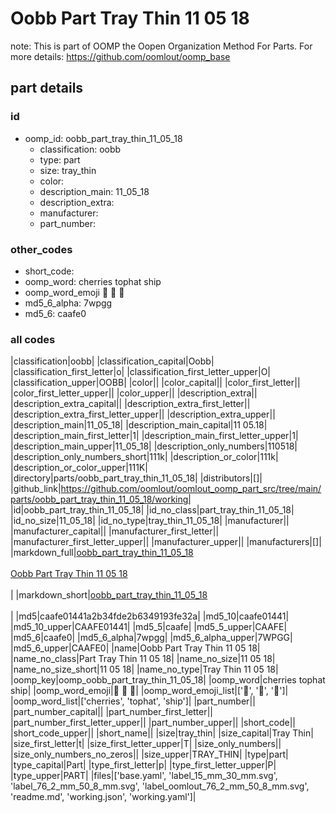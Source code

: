 # Oobb Part Tray Thin 11 05 18  

note: This is part of OOMP the Oopen Organization Method For Parts. For more details: https://github.com/oomlout/oomp_base

##  part details





### id
* oomp_id: oobb_part_tray_thin_11_05_18
  * classification: oobb
  * type: part
  * size: tray_thin
  * color: 
  * description_main: 11_05_18
  * description_extra: 
  * manufacturer: 
  * part_number: 

### other_codes
* short_code: 
* oomp_word: cherries tophat ship
* oomp_word_emoji :cherries: :tophat: :ship:
* md5_6_alpha: 7wpgg
* md5_6: caafe0

### all codes 
|classification|oobb|
|classification_capital|Oobb|
|classification_first_letter|o|
|classification_first_letter_upper|O|
|classification_upper|OOBB|
|color||
|color_capital||
|color_first_letter||
|color_first_letter_upper||
|color_upper||
|description_extra||
|description_extra_capital||
|description_extra_first_letter||
|description_extra_first_letter_upper||
|description_extra_upper||
|description_main|11_05_18|
|description_main_capital|11 05.18|
|description_main_first_letter|1|
|description_main_first_letter_upper|1|
|description_main_upper|11_05_18|
|description_only_numbers|110518|
|description_only_numbers_short|111k|
|description_or_color|111k|
|description_or_color_upper|111K|
|directory|parts/oobb_part_tray_thin_11_05_18|
|distributors|[]|
|github_link|https://github.com/oomlout/oomlout_oomp_part_src/tree/main/parts/oobb_part_tray_thin_11_05_18/working|
|id|oobb_part_tray_thin_11_05_18|
|id_no_class|part_tray_thin_11_05_18|
|id_no_size|11_05_18|
|id_no_type|tray_thin_11_05_18|
|manufacturer||
|manufacturer_capital||
|manufacturer_first_letter||
|manufacturer_first_letter_upper||
|manufacturer_upper||
|manufacturers|[]|
|markdown_full|[oobb_part_tray_thin_11_05_18](https://github.com/oomlout/oomlout_oomp_part_src/tree/main/parts/oobb_part_tray_thin_11_05_18/working)<br>[](https://github.com/oomlout/oomlout_oomp_part_src/tree/main/parts/oobb_part_tray_thin_11_05_18/working)<br>[Oobb Part Tray Thin 11 05 18](https://github.com/oomlout/oomlout_oomp_part_src/tree/main/parts/oobb_part_tray_thin_11_05_18/working)<br><br>|
|markdown_short|[oobb_part_tray_thin_11_05_18](https://github.com/oomlout/oomlout_oomp_part_src/tree/main/parts/oobb_part_tray_thin_11_05_18/working)<br><br>|
|md5|caafe01441a2b34fde2b6349193fe32a|
|md5_10|caafe01441|
|md5_10_upper|CAAFE01441|
|md5_5|caafe|
|md5_5_upper|CAAFE|
|md5_6|caafe0|
|md5_6_alpha|7wpgg|
|md5_6_alpha_upper|7WPGG|
|md5_6_upper|CAAFE0|
|name|Oobb Part Tray Thin 11 05 18|
|name_no_class|Part Tray Thin 11 05 18|
|name_no_size|11 05 18|
|name_no_size_short|11 05 18|
|name_no_type|Tray Thin 11 05 18|
|oomp_key|oomp_oobb_part_tray_thin_11_05_18|
|oomp_word|cherries tophat ship|
|oomp_word_emoji|:cherries: :tophat: :ship:|
|oomp_word_emoji_list|[':cherries:', ':tophat:', ':ship:']|
|oomp_word_list|['cherries', 'tophat', 'ship']|
|part_number||
|part_number_capital||
|part_number_first_letter||
|part_number_first_letter_upper||
|part_number_upper||
|short_code||
|short_code_upper||
|short_name||
|size|tray_thin|
|size_capital|Tray Thin|
|size_first_letter|t|
|size_first_letter_upper|T|
|size_only_numbers||
|size_only_numbers_no_zeros||
|size_upper|TRAY_THIN|
|type|part|
|type_capital|Part|
|type_first_letter|p|
|type_first_letter_upper|P|
|type_upper|PART|
|files|['base.yaml', 'label_15_mm_30_mm.svg', 'label_76_2_mm_50_8_mm.svg', 'label_oomlout_76_2_mm_50_8_mm.svg', 'readme.md', 'working.json', 'working.yaml']|
